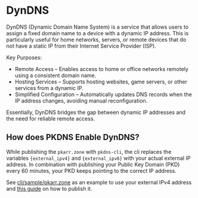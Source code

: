 # DynDNS

DynDNS (Dynamic Domain Name System) is a service that allows users to assign a fixed domain name to a device with a dynamic IP address. This is particularly useful for home networks, servers, or remote devices that do not have a static IP from their Internet Service Provider (ISP).

Key Purposes:
- Remote Access – Enables access to home or office networks remotely using a consistent domain name.
- Hosting Services – Supports hosting websites, game servers, or other services from a dynamic IP.
- Simplified Configuration – Automatically updates DNS records when the IP address changes, avoiding manual reconfiguration.

Essentially, DynDNS bridges the gap between dynamic IP addresses and the need for reliable remote access.

## How does PKDNS Enable DynDNS?

While publishing the `pkarr.zone` with `pkdns-cli`, the cli replaces the variables `{external_ipv4}` and `{external_ipv6}` with your actual external IP address. In combination with publishing your Public Key Domain (PKD)
every 60 minutes, your PKD keeps pointing to the correct IP address.


See [cli/sample/pkarr.zone](../cli/sample/pkarr.zone) as an example to use your external IPv4 address and [this guide](https://medium.com/pubky/how-to-host-a-public-key-domain-website-v0-6-0-ubuntu-24-04-57e6f2cb6f77) on how to publish it.